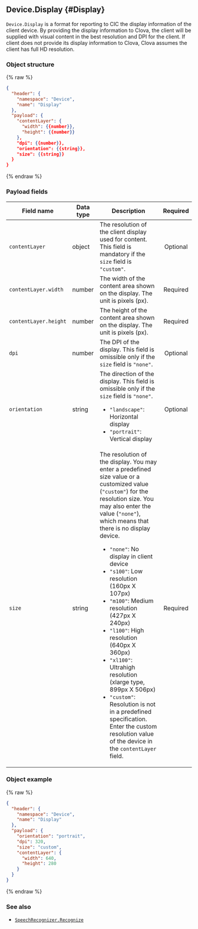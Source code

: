 ## Device.Display {#Display}
`Device.Display` is a format for reporting to CIC the display information of the client device. By providing the display information to Clova, the client will be supplied with visual content in the best resolution and DPI for the client. If client does not provide its display information to Clova, Clova assumes the client has full HD resolution.

### Object structure
{% raw %}

```json
{
  "header": {
    "namespace": "Device",
    "name": "Display"
  },
  "payload": {
    "contentLayer": {
      "width": {{number}},
      "height": {{number}}
    },
    "dpi": {{number}},
    "orientation": {{string}},
    "size": {{string}}
  }
}
```

{% endraw %}

### Payload fields

| Field name       | Data type    | Description                     | Required |
|---------------|---------|-----------------------------|:---------:|
| `contentLayer`        | object | The resolution of the client display used for content. This field is mandatory if the `size` field is `"custom"`.  | Optional |
| `contentLayer.width`  | number | The width of the content area shown on the display. The unit is pixels (px).                                           | Required |
| `contentLayer.height` | number | The height of the content area shown on the display. The unit is pixels (px).                                           | Required |
| `dpi`         | number | The DPI of the display. This field is omissible only if the `size` field is `"none"`.                                 | Optional |
| `orientation` | string | The direction of the display. This field is omissible only if the `size` field is `"none"`.<ul><li><code>"landscape"</code>: Horizontal display</li><li><code>"portrait"</code>: Vertical display</li></ul>  | Optional |
| `size`        | string | The resolution of the display. You may enter a predefined size value or a customized value (`"custom"`) for the resolution size. You may also enter the value (`"none"`), which means that there is no display device.<ul><li><code>"none"</code>: No display in client device</li><li><code>"s100"</code>: Low resolution (160px X 107px)</li><li><code>"m100"</code>: Medium resolution (427px X 240px)</li><li><code>"l100"</code>: High resolution (640px X 360px)</li><li><code>"xl100"</code>: Ultrahigh resolution (xlarge type, 899px X 506px)</li><li><code>"custom"</code>: Resolution is not in a predefined specification. Enter the custom resolution value of the device in the `contentLayer` field.</li></ul> | Required |


### Object example
{% raw %}

```json
{
  "header": {
    "namespace": "Device",
    "name": "Display"
  },
  "payload": {
    "orientation": "portrait",
    "dpi": 320,
    "size": "custom",
    "contentLayer": {
      "width": 640,
      "height": 280
    }
  }
}
```

{% endraw %}

### See also
* [`SpeechRecognizer.Recognize`](/Develop/References/CICInterface/SpeechRecognizer.md#Recognize)
